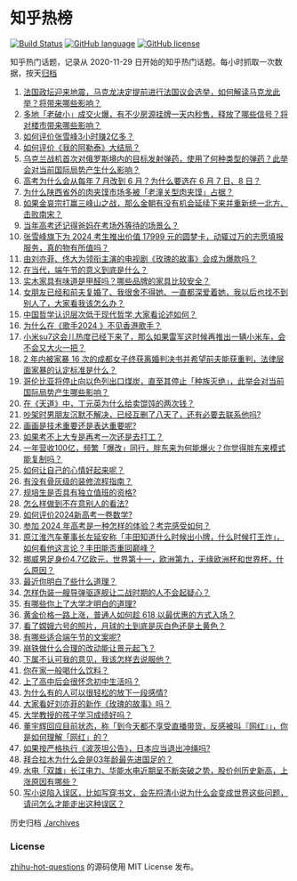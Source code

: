 # 知乎热榜
[![Build Status](https://github.com/ToWeLong/zhihu-hot-questions/workflows/CI/badge.svg)](https://github.com/ToWeLong/zhihu-hot-questions/actions)
[![GitHub language](https://img.shields.io/badge/language-golang-orange.svg)](https://golang.org/)
[![GitHub license](https://img.shields.io/github/license/ToWeLong/zhihu-hot-questions)](https://github.com/ToWeLong/zhihu-hot-questions/blob/main/LICENSE)

知乎热门话题，记录从 2020-11-29 日开始的知乎热门话题。每小时抓取一次数据，按天[归档](./archives)

<!-- BEGIN -->

1. [法国政坛迎来地震，马克龙决定提前进行法国议会选举，如何解读马克龙此举？将带来哪些影响？](https://www.zhihu.com/question/658537407)
1. [多地「老破小」成交火爆，有不少房源挂牌一天内秒售，释放了哪些信号？将对楼市带来哪些影响？](https://www.zhihu.com/question/658503076)
1. [如何评价张雪峰3小时赚2亿多？](https://www.zhihu.com/question/658346138)
1. [如何评价《我的阿勒泰》大结局？](https://www.zhihu.com/question/655608184)
1. [乌克兰战机首次对俄罗斯境内的目标发射弹药，使用了何种类型的弹药？此举会对当前国际局势产生什么影响？](https://www.zhihu.com/question/658554413)
1. [高考为什么会从每年 7 月改到 6 月？为什么要选在 6 月 7 日、8 日？](https://www.zhihu.com/question/656722777)
1. [为什么陕西省外的肉夹馍市场多被「老潼关型肉夹馍」占据？](https://www.zhihu.com/question/657011697)
1. [如果金哀宗打赢三峰山之战，那么金朝有没有机会延续下来并重新统一北方、击败南宋？](https://www.zhihu.com/question/521718083)
1. [当年高考还记得爸妈在考场外等待的场景么？](https://www.zhihu.com/question/658381322)
1. [张雪峰旗下为 2024 考生推出价值 17999 元的圆梦卡，动辄过万的志愿填报服务，真的物有所值吗？](https://www.zhihu.com/question/658556273)
1. [由刘亦菲、佟大为领衔主演的电视剧《玫瑰的故事》会成为爆款吗？](https://www.zhihu.com/question/658436574)
1. [在当代，端午节的意义到底是什么？](https://www.zhihu.com/question/47257376)
1. [实木家具有味道是甲醛吗？哪些品牌的家具比较安全？](https://www.zhihu.com/question/658001766)
1. [女朋友已经和前夫复婚了、我很舍不得她、一直都深爱着她，我以后也找不到别人了，大家看我该怎么办？](https://www.zhihu.com/question/658432904)
1. [中国哲学认识层次低于现代哲学,大家看论述如何？](https://www.zhihu.com/question/658419350)
1. [为什么在《歌手2024 》不见香港歌手？](https://www.zhihu.com/question/658345769)
1. [小米su7这会儿热度已经下来了，那么如果雷军这时候再推出一辆小米车，会不会又大火一把？](https://www.zhihu.com/question/656436458)
1. [2 年内被家暴 16 次的成都女子终获离婚判决书并希望前夫能获重判，法律层面家暴的认定标准是什么？](https://www.zhihu.com/question/658472015)
1. [哥伦比亚将停止向以色列出口煤炭，直至其停止「种族灭绝」，此举会对当前国际局势产生哪些影响？](https://www.zhihu.com/question/658471763)
1. [在《天道》中，丁元英为什么给卖馄饨的两次钱？](https://www.zhihu.com/question/520811909)
1. [吵架时男朋友沉默不解决，已经互删了八天了，还有必要去联系他吗?](https://www.zhihu.com/question/658253901)
1. [画画是技术重要还是表达重要呢?](https://www.zhihu.com/question/658386582)
1. [如果考不上大专是再考一次还是去打工？](https://www.zhihu.com/question/658147292)
1. [一年营收100亿，频繁「爆改」同行，胖东来为何能爆火？你觉得胖东来模式能复制吗？](https://www.zhihu.com/question/658537373)
1. [如何让自己的心情好起来呢？](https://www.zhihu.com/question/655943290)
1. [有没有骨灰级的装修流程指南？](https://www.zhihu.com/question/588892856)
1. [规培生是否具有独立值班的资格?](https://www.zhihu.com/question/329155583)
1. [怎么样做到不在意别人的看法?](https://www.zhihu.com/question/652644966)
1. [如何评价2024新高考一卷数学?](https://www.zhihu.com/question/658327250)
1. [参加 2024 年高考是一种怎样的体验？考完感受如何？](https://www.zhihu.com/question/547317679)
1. [原江淮汽车董事长左延安称「丰田知道什么时候出小牌，什么时候打王炸」，如何看他这言论？丰田能否重回巅峰？](https://www.zhihu.com/question/658490683)
1. [挪威男足身价4.7亿欧元，世界第十一，欧洲第九，无缘欧洲杯和世界杯，什么原因？](https://www.zhihu.com/question/656739257)
1. [最近你明白了些什么道理？](https://www.zhihu.com/question/601915455)
1. [怎样伪装一艘导弹驱逐舰让二战时期的人不会起疑心？](https://www.zhihu.com/question/630919279)
1. [有哪些你上了大学才明白的道理?](https://www.zhihu.com/question/325482916)
1. [黄金价格一路上涨，普通人如何趁 618 以最优惠的方式入场？](https://www.zhihu.com/question/657992699)
1. [看了嫦娥六号的照片，月球的土到底是灰白色还是土黄色？](https://www.zhihu.com/question/658295276)
1. [有哪些适合端午节的文案呢?](https://www.zhihu.com/question/532369340)
1. [崩铁做什么合理的改动能让景元起飞？](https://www.zhihu.com/question/654119451)
1. [下属不认可我的意见，我该怎样去说服他？](https://www.zhihu.com/question/654997546)
1. [你在家一般喝什么饮料？](https://www.zhihu.com/question/653883431)
1. [上了高中后会很怀念初中生活吗？](https://www.zhihu.com/question/640808871)
1. [为什么有的人可以很轻松的放下一段感情?](https://www.zhihu.com/question/658438628)
1. [大家看好刘亦菲的新作《玫瑰的故事》吗？](https://www.zhihu.com/question/658245398)
1. [大学教授的孩子学习成绩好吗？](https://www.zhihu.com/question/656087560)
1. [董宇辉回应目前状态，称「到今天都不享受直播带货，反感被叫『网红』」，你是如何理解「网红」的？](https://www.zhihu.com/question/658531782)
1. [如果按严格执行《波茨坦公告》，日本应当退出冲绳吗?](https://www.zhihu.com/question/658429332)
1. [拜合拉木为什么会是03年龄最先进国足的？](https://www.zhihu.com/question/658417568)
1. [水电「双雄」长江电力、华能水电近期呈不断突破之势，股价创历史新高，上涨原因有哪些？](https://www.zhihu.com/question/658475048)
1. [写小说陷入误区，比如写穿书文，会先捋清小说为什么会变成世界这些问题，请问怎么才能走出这种误区？](https://www.zhihu.com/question/658359521)

<!-- END -->

历史归档 [./archives](./archives)


### License
[zhihu-hot-questions](https://github.com/towelong/zhihu-hot-questions) 的源码使用 MIT License 发布。